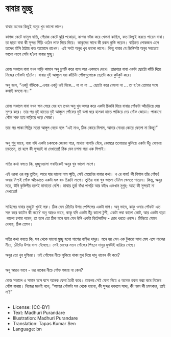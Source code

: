 # বাবার মুচ্ছু

##
বাবার অনেক কিছুই অনুর খুব ভালো লাগে। 

কাগজ কেটে ফানুস বাতি, পেঁয়াজ কেটে ঝুরি পকোড়া, কাগজ ভাঁজ করে খেলনা কাছিম, কত কিছুই করতে পারেন বাবা। তা ছাড়া বাবা কী সুন্দর সিঁড়ি ওঠেন লাফ দিয়ে দিয়ে। কাকুদের সাথে কী রকম কুস্তি লড়েন। বাড়িতে লোকজন এলে তাদের হাঁসি ঠাট্টায় কত আমোদে রাখেন। এই সবই অনুর খুব ভালো লাগে। কিন্তু বাবার যে জিনিসটা অনুর সবচেয়ে ভালো লাগে সেটা হ’লো বাবার মুচ্ছু। 

##
রোজ সকালে বাবা যখন দাড়ি কামান অনু চুপটি করে বসে আর একমনে দেখে। তারপরে বাবা একটা ছোট্টো কাঁচি দিয়ে নিজের গোঁফটা ছাঁটেন। বাবার দুই আঙ্গুলে ধরা কাঁচিটা গোঁফগুলোকে ছোটো করে কুটকুট করে।  

অনু বলে, “একটু বাঁদিকে...এবার একটু ওই দিকে... না না না ... ছোটো করে ফেলো না ... তা হ’লে তোমার সঙ্গে কথাই বলবো না।” 

##
রোজ সকালে বাবা যখন স্নান সেরে বের হন তখন অনু খুব আদর করে একটা চিরুনি দিয়ে বাবার গোঁফটা আঁচড়িয়ে দেয় সুন্দর করে। তার পর দুই হাতের দুই আঙ্গুলে গোঁফের দুই ডগা ধরে হালকা হাতে পাকিয়ে দেয় গোঁফ জোড়া। পাকানো গোঁফ শক্ত হয়ে দাড়িয়ে পড়ে সোজা। 

তার পর পাকা গিন্নির মতো আঙ্গুল নেড়ে বলে “এই নাও, ঠিক কোরে দিলাম, আবার নোংরা কোরে ফেলো না কিন্তু!” 

##
অনু শুধু ভাবে, বাবা যদি একটা চকমকে জোব্বা পরে, মাথায় পাগড়ি বেঁধে, কোমরে তলোয়ার ঝুলিয়ে একটা উঁচু ঘোড়ায় চড়তেন, তা হলে কী সুন্দরই না দেখাতো! ঠিক যেন চশমা পরা এক সিপাই। 

##
সত্যি কথা বলতে কি, মুচ্ছুুওয়ালা সবাইকেই অনুর খুব ভালো লাগে। 

এই ধরনা ওর বন্ধু তুতির, আরে যার ভালো নাম স্মৃতি, সেই মেয়েটার বাবার কথা। ও রে বাবা! কী বিশাল তাঁর গোঁফ! ওনার নিশ্চই গোঁফ আঁচড়াতে একটা মস্ত বড় চিরুনি লাগে। তুতির বাবা খুব ভালো টেনিস খেলতে পারেন। কিন্তু, অনুর মতে, উনি কুস্তিগীর হলেই মানাতো বেশি। মাথায় তুর্রা বাঁধা পাগড়ি আর কাঁধে একখান মুগুর; আহা কী সুন্দরই না দেখাতো! 

##
সাহিলের বাবার মুচ্ছুটা খুবই সরু। ঠিক যেন ঠোঁটের উপর পেন্সিলের একটা দাগ। অনু ভাবে, কাকু ওনার গোঁফটা এত সরু করে কাটেন কী করে? অনু আরও ভাবে, কাকু যদি একটা উঁচু কালো টুপী, একটা লম্বা কালো কোট, আর একটা বড়ো  কালো চশমা পরেন, তা হলে তো ঠিক মনে হবে যেন উনি একটা ডিটেকটিভ - চোর ধরতে ওস্তাদ। টিভিতে যেমন দেখায়, ঠিক তেমন। 

##
সত্যি কথা বলতে কি, সব থেকে ভালো মুচ্ছু হলো পাশের বাড়ির দাদুর। মনে হয় যেন এক টুকরো সাদা মেঘ এসে নাকের নীচে, ঠোঁটের উপর বাসা বেঁধেছে। সেই মেঘের মতন গোঁফের পিছনে দাদুর মুখটাই হারিয়ে গেছে। 

অনুর তো খুব দুশ্চিন্তা। ওই গোঁফের নীচে লুকিয়ে থাকা মুখ দিয়ে দাদু খাবেন কী করে? 

##
অনু আরও ভাবে - ওর নাকের নীচে গোঁফ গজায় না কেন? 

রোজ সকালে ও সাবান ঘসে ঘসে অনেক ফেনা তৈরী করে। তারপর সেই ফেনা দিয়ে ও অনেক রকম নক্সা করে নিজের গোঁফ বানায়। নিজের মনেই বলে, “আমার গোঁফটা সব থেকে ভালো, কী সুন্দর ধপধপে সাদা, কী নরম কী চমৎকার, তাই না?” 

##
* License: [CC-BY]
* Text: Madhuri Purandare
* Illustration: Madhuri Purandare
* Translation: Tapas Kumar Sen
* Language: bn
